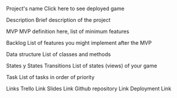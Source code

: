 Project's name
Click here to see deployed game

Description
Brief description of the project

MVP
MVP definition here, list of minimum features

Backlog
List of features you might implement after the MVP

Data structure
List of classes and methods

States y States Transitions
List of states (views) of your game

Task
List of tasks in order of priority

Links
Trello Link
Slides Link
Github repository Link
Deployment Link
